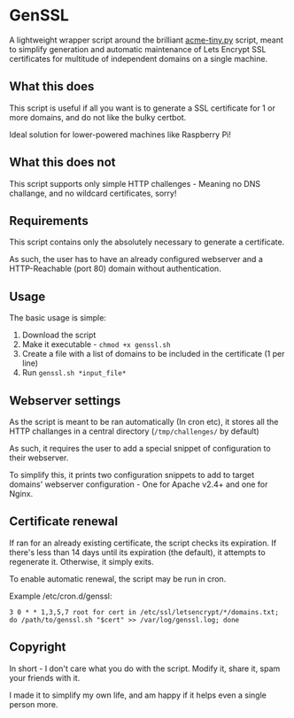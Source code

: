 # GenSSL
A lightweight wrapper script around the brilliant [acme-tiny.py](https://github.com/diafygi/acme-tiny) script, meant to simplify generation and automatic maintenance of Lets Encrypt SSL certificates for multitude of independent domains on a single machine.

## What this does
This script is useful if all you want is to generate a SSL certificate for 1 or more domains, and do not like the bulky certbot.

Ideal solution for lower-powered machines like Raspberry Pi!

## What this does not
This script supports only simple HTTP challenges - Meaning no DNS challange, and no wildcard certificates, sorry!

## Requirements
This script contains only the absolutely necessary to generate a certificate.

As such, the user has to have an already configured webserver and a HTTP-Reachable (port 80) domain without authentication.

## Usage
The basic usage is simple:
1. Download the script
2. Make it executable - `chmod +x genssl.sh`
3. Create a file with a list of domains to be included in the certificate (1 per line)
4. Run `genssl.sh *input_file*`

## Webserver settings
As the script is meant to be ran automatically (In cron etc), it stores all the HTTP challanges in a central directory (`/tmp/challenges/` by default)

As such, it requires the user to add a special snippet of configuration to their webserver.

To simplify this, it prints two configuration snippets to add to target domains' webserver configuration - One for Apache v2.4+ and one for Nginx.

## Certificate renewal
If ran for an already existing certificate, the script checks its expiration. If there's less than 14 days until its expiration (the default), it attempts to regenerate it. Otherwise, it simply exits.

To enable automatic renewal, the script may be run in cron. 

Example /etc/cron.d/genssl:
```
3 0 * * 1,3,5,7 root for cert in /etc/ssl/letsencrypt/*/domains.txt; do /path/to/genssl.sh "$cert" >> /var/log/genssl.log; done
```

## Copyright
In short - I don't care what you do with the script. Modify it, share it, spam your friends with it.

I made it to simplify my own life, and am happy if it helps even a single person more.

